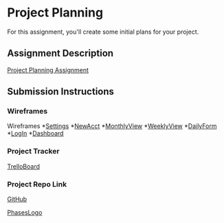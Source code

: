 # Project Planning
For this assignment, you'll create some initial plans for your project.

## Assignment Description
[Project Planning Assignment](https://education.launchcode.org/liftoff/modules/assignments/project-planning)

## Submission Instructions

### Wireframes

Wireframes
*[Settings](https://photos.app.goo.gl/J9qEEofnLXA5MkNZ9)
*[NewAcct](https://photos.app.goo.gl/DLHRhDgmzZpMrPL57)
*[MonthlyView](https://photos.app.goo.gl/tJpQjvEjbVqUTkkt9)
*[WeeklyView](https://photos.app.goo.gl/JSiDyQbRebftpvn2A)
*[DailyForm](https://photos.app.goo.gl/u3dRZuGaB18HyLVn8)
*[LogIn](https://photos.app.goo.gl/YUX7r5rTBmWg8rxh9)
*[Dashboard](https://photos.app.goo.gl/jwrxPf1es9CBFr5N9)



### Project Tracker

[TrelloBoard](https://trello.com/b/PdtMkKcS/capstone)

### Project Repo Link

[GitHub](https://github.com/adowns1/DBTdiary)

[PhasesLogo](https://drive.google.com/file/d/1ujENBlPizV7UGuqtKFif33t8pVkNfsMb/view?usp=sharing)

